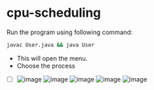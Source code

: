 # cpu-scheduling

Run the program using following command:

```bash
javac User.java && java User
```

- This will open the menu.
- Choose the process
- [ ] ![image](https://user-images.githubusercontent.com/92905626/206684118-f778462b-4ca9-4d20-87dc-be11f1ce6059.png)
  ![image](https://user-images.githubusercontent.com/92905626/206684152-5358dc85-2cb6-437d-a3ca-7170b2f9056e.png)
  ![image](https://user-images.githubusercontent.com/92905626/206684187-eccd423d-ad96-4fcd-9f0c-51d943a758bf.png)
  ![image](https://user-images.githubusercontent.com/92905626/206684230-d5e5690c-ded6-4457-be6c-8d03e765d6f1.png)
  ![image](https://user-images.githubusercontent.com/92905626/206684268-3e610cd6-5a1c-4768-a9b6-5c8acca1b63a.png)
